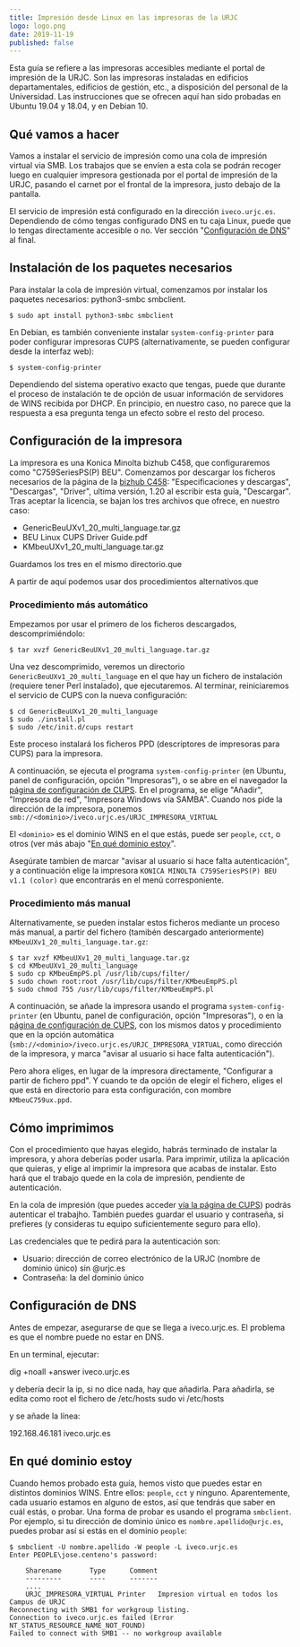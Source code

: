 ```yaml
---
title: Impresión desde Linux en las impresoras de la URJC
logo: logo.png
date: 2019-11-19
published: false
---
```


Esta guía se refiere a las impresoras accesibles mediante el
portal de impresión de la URJC. Son las impresoras instaladas en edificios departamentales,
edificios de gestión, etc., a disposición del personal de la Universidad.
Las instrucciones que se ofrecen aquí han sido probadas en
Ubuntu 19.04 y 18.04, y en Debian 10.

## Qué vamos a hacer

Vamos a instalar el servicio de impresión como una cola
de impresión virtual via SMB.
Los trabajos que se envíen a esta cola se podrán recoger luego
en cualquier impresora gestionada por el portal de impresión de la
URJC, pasando el carnet por el frontal de la impresora,
justo debajo de la pantalla.

El servicio de impresión está configurado en la dirección `iveco.urjc.es`.
Dependiendo de cómo tengas configurado DNS en tu caja Linux,
puede que lo tengas directamente accesible o no. Ver sección
"[Configuración de DNS](#configuracion-dns)" al final.

## Instalación de los paquetes necesarios

Para instalar la cola de impresión virtual, comenzamos por instalar
los paquetes necesarios: python3-smbc smbclient.

```
$ sudo apt install python3-smbc smbclient
```

En Debian, es también conveniente instalar `system-config-printer`
para poder configurar impresoras CUPS (alternativamente,
se pueden configurar desde la interfaz web):

```
$ system-config-printer
```

Dependiendo del sistema operativo exacto que tengas, puede que
durante el proceso de instalación te de opción de usuar
información de servidores de WINS recibida por DHCP.
En principio, en nuestro caso, no parece que la respuesta
a esa pregunta tenga un efecto sobre el resto del proceso.

## Configuración de la impresora

La impresora es una Konica Minolta bizhub C458,
que configuraremos como "C759SeriesPS(P) BEU".
Comenzamos por descargar los ficheros necesarios
de la página de la
[bizhub C458](https://www.konicaminolta.es/es-es/hardware/oficina/bizhub-c458):
"Especificaciones y descargas", "Descargas", "Driver", ultima versión,
1.20 al escribir esta guía, "Descargar". Tras aceptar la licencia,
se bajan los tres archivos que ofrece, en nuestro caso:

* GenericBeuUXv1_20_multi_language.tar.gz
* BEU Linux CUPS Driver Guide.pdf
* KMbeuUXv1_20_multi_language.tar.gz

Guardamos los tres en el mismo directorio.que

A partir de aquí podemos usar dos procedimientos alternativos.que

### Procedimiento más automático

Empezamos por usar el primero de los ficheros descargados, descomprimiéndolo:

```
$ tar xvzf GenericBeuUXv1_20_multi_language.tar.gz
```

Una vez descomprimido, veremos un directorio `GenericBeuUXv1_20_multi_language`
en el que hay un fichero de instalación (requiere tener Perl instalado),
que ejecutaremos. Al terminar, reiniciaremos el servicio de CUPS con la
nueva configuración:

```
$ cd GenericBeuUXv1_20_multi_language
$ sudo ./install.pl
$ sudo /etc/init.d/cups restart
```

Este proceso instalará los ficheros PPD (descriptores de impresoras para CUPS)
para la impresora.

A continuación, se ejecuta el programa `system-config-printer`
(en Ubuntu, panel de configuración, opción "Impresoras"),
o se abre en el navegador la
[página de configuración de CUPS](http://localhost:631/admin).
En el programa, se elige "Añadir", "Impresora de red",
"Impresora Windows vía SAMBA".
Cuando nos pide la dirección de la impresora, ponemos
`smb://<dominio>/iveco.urjc.es/URJC_IMPRESORA_VIRTUAL`

El `<dominio>` es el dominio WINS en el que estás, puede ser
`people`, `cct`, o otros (ver más abajo "[En qué dominio estoy](#dominio)".

Asegúrate tambien de marcar "avisar al usuario si hace falta autenticación",
y a continuación elige la impresora
`KONICA MINOLTA C759SeriesPS(P) BEU v1.1 (color)` que encontrarás
en el menú corresponiente.

### Procedimiento más manual

Alternativamente, se pueden instalar estos ficheros mediante
un proceso más manual, a partir del fichero (tamibén descargado anteriormente)
`KMbeuUXv1_20_multi_language.tar.gz`:

```
$ tar xvzf KMbeuUXv1_20_multi_language.tar.gz
$ cd KMbeuUXv1_20_multi_language
$ sudo cp KMbeuEmpPS.pl /usr/lib/cups/filter/
$ sudo chown root:root /usr/lib/cups/filter/KMbeuEmpPS.pl
$ sudo chmod 755 /usr/lib/cups/filter/KMbeuEmpPS.pl
```

A continuación, se añade la impresora usando el
programa `system-config-printer`
(en Ubuntu, panel de configuración, opción "Impresoras"),
o en la [página de configuración de CUPS](http://localhost:631/admin),
con los mismos datos y procedimiento que en la opción automática
(`smb://<dominio>/iveco.urjc.es/URJC_IMPRESORA_VIRTUAL`, como
dirección de la impresora, y marca
"avisar al usuario si hace falta autenticación").

Pero ahora eliges, en lugar de la impresora directamente,
"Configurar a partir de fichero ppd". Y cuando te da
opción de elegir el fichero, eliges el que está en directorio
para esta configuración, con mombre `KMbeuC759ux.ppd`.

## Cómo imprimimos

Con el procedimiento que hayas elegido, habrás terminado de
instalar la impresora, y ahora deberías poder usarla.
Para imprimir, utiliza la aplicación que quieras, y elige
al imprimir la impresora que acabas de instalar.
Esto hará que el trabajo quede en la cola de impresión,
pendiente de autenticación.

En la cola de impresión (que puedes acceder
[vía la página de CUPS](http://localhost:631))
podrás autenticar el trabajho. También puedes guardar el usuario
y contraseña, si prefieres (y consideras tu equipo suficientemente seguro para ello).

Las credenciales que te pedirá para la autenticación son:

* Usuario: dirección de correo electrónico de la URJC (nombre de dominio único)
sin @urjc.es
* Contraseña: la del dominio único

## <a name="configuracion-dns"></a>Configuración de DNS

Antes de empezar, asegurarse de que se llega a iveco.urjc.es. El problema es que el nombre puede no estar en DNS.

En un terminal, ejecutar:

dig +noall +answer iveco.urjc.es

y debería decir la ip, si no dice nada, hay que añadirla.
Para añadirla, se edita como root el fichero de /etc/hosts
sudo vi /etc/hosts

y se añade la línea:

192.168.46.181 iveco.urjc.es

## <a name="dominio"></a>En qué dominio estoy

Cuando hemos probado esta guía, hemos visto que puedes estar en distintos
dominios WINS. Entre ellos: `people`, `cct` y ninguno.
Aparentemente, cada usuario estamos en alguno de estos, así
que tendrás que saber en cuál estás, o probar.
Una forma de probar es usando el programa `smbclient`.
Por ejemplo, si tu dirección de dominio único es
`nombre.apellido@urjc.es`, puedes probar así si estás en el
dominio `people`:

```
$ smbclient -U nombre.apellido -W people -L iveco.urjc.es
Enter PEOPLE\jose.centeno's password:

    Sharename       Type      Comment
    ---------       ----      -------
    ....
    URJC_IMPRESORA_VIRTUAL Printer   Impresion virtual en todos los Campus de URJC
Reconnecting with SMB1 for workgroup listing.
Connection to iveco.urjc.es failed (Error NT_STATUS_RESOURCE_NAME_NOT_FOUND)
Failed to connect with SMB1 -- no workgroup available
```
